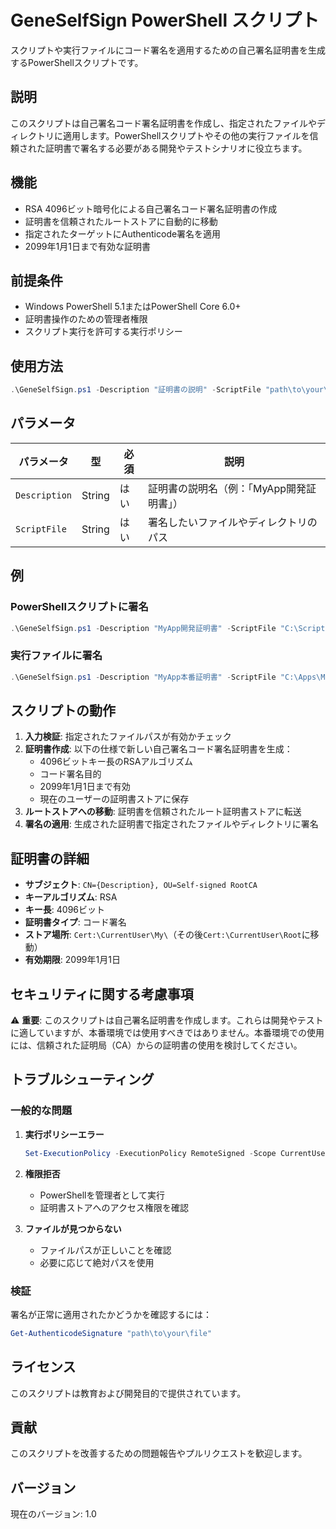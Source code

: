 # GeneSelfSign PowerShell スクリプト

スクリプトや実行ファイルにコード署名を適用するための自己署名証明書を生成するPowerShellスクリプトです。

## 説明

このスクリプトは自己署名コード署名証明書を作成し、指定されたファイルやディレクトリに適用します。PowerShellスクリプトやその他の実行ファイルを信頼された証明書で署名する必要がある開発やテストシナリオに役立ちます。

## 機能

- RSA 4096ビット暗号化による自己署名コード署名証明書の作成
- 証明書を信頼されたルートストアに自動的に移動
- 指定されたターゲットにAuthenticode署名を適用
- 2099年1月1日まで有効な証明書

## 前提条件

- Windows PowerShell 5.1またはPowerShell Core 6.0+
- 証明書操作のための管理者権限
- スクリプト実行を許可する実行ポリシー

## 使用方法

```powershell
.\GeneSelfSign.ps1 -Description "証明書の説明" -ScriptFile "path\to\your\script.ps1"
```

## パラメータ

| パラメータ | 型 | 必須 | 説明 |
|-----------|------|----------|-------------|
| `Description` | String | はい | 証明書の説明名（例：「MyApp開発証明書」） |
| `ScriptFile` | String | はい | 署名したいファイルやディレクトリのパス |

## 例

### PowerShellスクリプトに署名
```powershell
.\GeneSelfSign.ps1 -Description "MyApp開発証明書" -ScriptFile "C:\Scripts\MyScript.ps1"
```

### 実行ファイルに署名
```powershell
.\GeneSelfSign.ps1 -Description "MyApp本番証明書" -ScriptFile "C:\Apps\MyApp.exe"
```

## スクリプトの動作

1. **入力検証**: 指定されたファイルパスが有効かチェック
2. **証明書作成**: 以下の仕様で新しい自己署名コード署名証明書を生成：
   - 4096ビットキー長のRSAアルゴリズム
   - コード署名目的
   - 2099年1月1日まで有効
   - 現在のユーザーの証明書ストアに保存
3. **ルートストアへの移動**: 証明書を信頼されたルート証明書ストアに転送
4. **署名の適用**: 生成された証明書で指定されたファイルやディレクトリに署名

## 証明書の詳細

- **サブジェクト**: `CN={Description}, OU=Self-signed RootCA`
- **キーアルゴリズム**: RSA
- **キー長**: 4096ビット
- **証明書タイプ**: コード署名
- **ストア場所**: `Cert:\CurrentUser\My\`（その後`Cert:\CurrentUser\Root`に移動）
- **有効期限**: 2099年1月1日

## セキュリティに関する考慮事項

⚠️ **重要**: このスクリプトは自己署名証明書を作成します。これらは開発やテストに適していますが、本番環境では使用すべきではありません。本番環境での使用には、信頼された証明局（CA）からの証明書の使用を検討してください。

## トラブルシューティング

### 一般的な問題

1. **実行ポリシーエラー**
   ```powershell
   Set-ExecutionPolicy -ExecutionPolicy RemoteSigned -Scope CurrentUser
   ```

2. **権限拒否**
   - PowerShellを管理者として実行
   - 証明書ストアへのアクセス権限を確認

3. **ファイルが見つからない**
   - ファイルパスが正しいことを確認
   - 必要に応じて絶対パスを使用

### 検証

署名が正常に適用されたかどうかを確認するには：
```powershell
Get-AuthenticodeSignature "path\to\your\file"
```

## ライセンス

このスクリプトは教育および開発目的で提供されています。

## 貢献

このスクリプトを改善するための問題報告やプルリクエストを歓迎します。

## バージョン

現在のバージョン: 1.0
